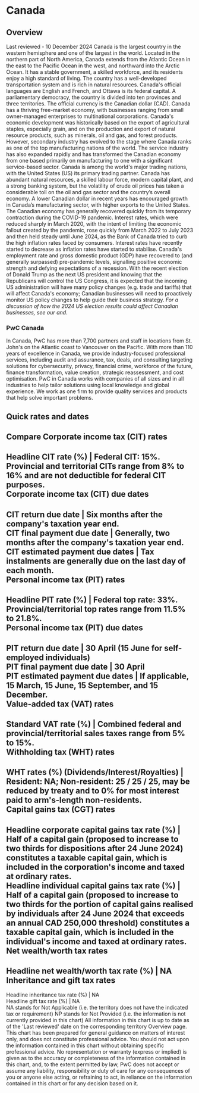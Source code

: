 # Canada
## Overview
Last reviewed - 10 December 2024
Canada is the largest country in the western hemisphere and one of the largest in the world. Located in the northern part of North America, Canada extends from the Atlantic Ocean in the east to the Pacific Ocean in the west, and northward into the Arctic Ocean. It has a stable government, a skilled workforce, and its residents enjoy a high standard of living. The country has a well-developed transportation system and is rich in natural resources. Canada's official languages are English and French, and Ottawa is its federal capital. A parliamentary democracy, the country is divided into ten provinces and three territories. The official currency is the Canadian dollar (CAD).
Canada has a thriving free-market economy, with businesses ranging from small owner-managed enterprises to multinational corporations. Canada's economic development was historically based on the export of agricultural staples, especially grain, and on the production and export of natural resource products, such as minerals, oil and gas, and forest products. However, secondary industry has evolved to the stage where Canada ranks as one of the top manufacturing nations of the world. The service industry has also expanded rapidly and has transformed the Canadian economy from one based primarily on manufacturing to one with a significant service-based sector. Canada is among the world's major trading nations, with the United States (US) its primary trading partner.
Canada has abundant natural resources, a skilled labour force, modern capital plant, and a strong banking system, but the volatility of crude oil prices has taken a considerable toll on the oil and gas sector and the country’s overall economy. A lower Canadian dollar in recent years has encouraged growth in Canada’s manufacturing sector, with higher exports to the United States.
The Canadian economy has generally recovered quickly from its temporary contraction during the COVID-19 pandemic. Interest rates, which were reduced sharply in March 2020, with the intent of limiting the economic fallout created by the pandemic, rose quickly from March 2022 to July 2023 and then held steady until June 2024, as the Bank of Canada tried to curb the high inflation rates faced by consumers. Interest rates have recently started to decrease as inflation rates have started to stabilise. Canada's employment rate and gross domestic product (GDP) have recovered to (and generally surpassed) pre-pandemic levels, signalling positive economic strength and defying expectations of a recession. With the recent election of Donald Trump as the next US president and knowing that the Republicans will control the US Congress, it is expected that the incoming US administration will have many policy changes (e.g. trade and tariffs) that will affect Canada's economy; Canadian businesses will need to proactively monitor US policy changes to help guide their business strategy. _For a discussion of how the 2024 US election results could affect Canadian businesses, see our and_.
### PwC Canada
In Canada, PwC has more than 7,700 partners and staff in locations from St. John's on the Atlantic coast to Vancouver on the Pacific. With more than 110 years of excellence in Canada, we provide industry-focused professional services, including audit and assurance, tax, deals, and consulting targeting solutions for cybersecurity, privacy, financial crime, workforce of the future, finance transformation, value creation, strategic reassessment, and cost optimisation. PwC in Canada works with companies of all sizes and in all industries to help tailor solutions using local knowledge and global experience. We work as one firm to provide quality services and products that help solve important problems.
## Quick rates and dates
Compare
Corporate income tax (CIT) rates   
---  
Headline CIT rate (%) |  Federal CIT: 15%. Provincial and territorial CITs range from 8% to 16% and are not deductible for federal CIT purposes.  
Corporate income tax (CIT) due dates   
---  
CIT return due date |  Six months after the company's taxation year end.  
CIT final payment due date |  Generally, two months after the company's taxation year end.  
CIT estimated payment due dates |  Tax instalments are generally due on the last day of each month.  
Personal income tax (PIT) rates   
---  
Headline PIT rate (%) |  Federal top rate: 33%. Provincial/territorial top rates range from 11.5% to 21.8%.  
Personal income tax (PIT) due dates   
---  
PIT return due date |  30 April (15 June for self-employed individuals)  
PIT final payment due date |  30 April  
PIT estimated payment due dates |  If applicable, 15 March, 15 June, 15 September, and 15 December.  
Value-added tax (VAT) rates   
---  
Standard VAT rate (%) |  Combined federal and provincial/territorial sales taxes range from 5% to 15%.  
Withholding tax (WHT) rates   
---  
WHT rates (%) (Dividends/Interest/Royalties) |  Resident: NA; Non-resident: 25 / 25 / 25, may be reduced by treaty and to 0% for most interest paid to arm's-length non-residents.  
Capital gains tax (CGT) rates   
---  
Headline corporate capital gains tax rate (%) |  Half of a capital gain (proposed to increase to two thirds for dispositions after 24 June 2024) constitutes a taxable capital gain, which is included in the corporation's income and taxed at ordinary rates.  
Headline individual capital gains tax rate (%) |  Half of a capital gain (proposed to increase to two thirds for the portion of capital gains realised by individuals after 24 June 2024 that exceeds an annual CAD 250,000 threshold) constitutes a taxable capital gain, which is included in the individual's income and taxed at ordinary rates.  
Net wealth/worth tax rates   
---  
Headline net wealth/worth tax rate (%) |  NA  
Inheritance and gift tax rates   
---  
Headline inheritance tax rate (%) |  NA  
Headline gift tax rate (%) |  NA  
NA stands for Not Applicable (i.e. the territory does not have the indicated tax or requirement)
NP stands for Not Provided (i.e. the information is not currently provided in this chart) 
All information in this chart is up to date as of the 'Last reviewed' date on the corresponding territory Overview page. This chart has been prepared for general guidance on matters of interest only, and does not constitute professional advice. You should not act upon the information contained in this chart without obtaining specific professional advice. No representation or warranty (express or implied) is given as to the accuracy or completeness of the information contained in this chart, and, to the extent permitted by law, PwC does not accept or assume any liability, responsibility or duty of care for any consequences of you or anyone else acting, or refraining to act, in reliance on the information contained in this chart or for any decision based on it.
